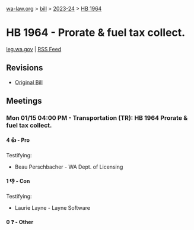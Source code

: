 [wa-law.org](/) > [bill](/bill/) > [2023-24](/bill/2023-24/) > [HB 1964](/bill/2023-24/hb/1964/)

# HB 1964 - Prorate & fuel tax collect.
[leg.wa.gov](https://app.leg.wa.gov/billsummary?BillNumber=1964&Year=2023&Initiative=false) | [RSS Feed](./rss.xml)

## Revisions
* [Original Bill](1/)

## Meetings
### Mon 01/15 04:00 PM - Transportation (TR): HB 1964 Prorate & fuel tax collect.
#### 4 👍 - Pro
Testifying:
* Beau Perschbacher - WA Dept. of Licensing

#### 1 👎 - Con
Testifying:
* Laurie Layne - Layne Software

#### 0 ❓ - Other
